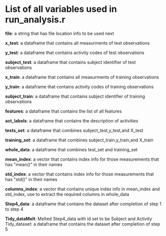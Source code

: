# List of all variables used in run_analysis.r

**file**: a string that has file location info to be used next

**x_test**: a dataframe that contains all measurments of test observations

**y_test**: a dataframe that contains activity codes of test observations

**subject_test**: a dataframe that contains subject identifier of test observations

**x_train**: a dataframe that contains all measurments of training observations

**y_train**: a dataframe that contains activity codes of training observations

**subject_train**: a dataframe that contains subject identifier of training observations

**features**: a dataframe that contains the list of all features

**act_labels**: a dataframe that contains the description of activities

**tests_set**: a dataframe that combines subject_test,y_test,and X_test

**training_set**: a dataframe that combines subject_train,y_train,and X_train

**whole_data**: a dataframe that combines test_set and training_set

**mean_index**: a vector that contains index info for those measurements that has "mean()" in their names

**std_index**: a vector that contains index info for those measurements that has "std()" in their names

**columns_index**: a vector that contains unique index info in mean_index and std_index, use to extract the required columns in whole_data

**Step4_data**: a dataframe that contains the dataset after completion of step 1 to step 4

**Tidy_dataMelt**: Melted Step4_data with id set to be Subject and Activity
Tidy_dataset: a dataframe that contains the dataset after completion of step 5